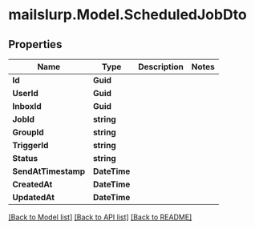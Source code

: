 # mailslurp.Model.ScheduledJobDto

## Properties

Name | Type | Description | Notes
------------ | ------------- | ------------- | -------------
**Id** | **Guid** |  | 
**UserId** | **Guid** |  | 
**InboxId** | **Guid** |  | 
**JobId** | **string** |  | 
**GroupId** | **string** |  | 
**TriggerId** | **string** |  | 
**Status** | **string** |  | 
**SendAtTimestamp** | **DateTime** |  | 
**CreatedAt** | **DateTime** |  | 
**UpdatedAt** | **DateTime** |  | 

[[Back to Model list]](../README#documentation-for-models) [[Back to API list]](../README#documentation-for-api-endpoints) [[Back to README]](../README)

